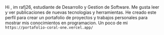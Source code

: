 Hi , im rafj26, estudiante de Desarrollo y Gestion de Software.
Me gusta leer y ver publicaciones de nuevas tecnologias y herramientas.
He creado este perfil para crear un portafolio de proyectos y trabajos personales para mostrar mis conocimientos en programacion.
Un poco de mi `` https://portafolio-coral-one.vercel.app/ ``



